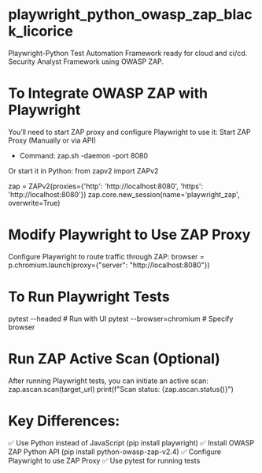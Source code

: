 # playwright_python_owasp_zap_black_licorice
Playwright-Python Test Automation Framework ready for cloud and ci/cd. Security Analyst Framework using OWASP ZAP.

# To Integrate OWASP ZAP with Playwright
You’ll need to start ZAP proxy and configure Playwright to use it:
Start ZAP Proxy (Manually or via API)

* Command: zap.sh -daemon -port 8080

Or start it in Python:
  from zapv2 import ZAPv2

  zap = ZAPv2(proxies={'http': 'http://localhost:8080', 'https': 'http://localhost:8080'})
  zap.core.new_session(name='playwright_zap', overwrite=True)


# Modify Playwright to Use ZAP Proxy
  Configure Playwright to route traffic through ZAP:
  browser = p.chromium.launch(proxy={"server": "http://localhost:8080"})


# To Run Playwright Tests  
pytest --headed  # Run with UI
pytest --browser=chromium  # Specify browser

# Run ZAP Active Scan (Optional)
After running Playwright tests, you can initiate an active scan:
zap.ascan.scan(target_url)
print(f"Scan status: {zap.ascan.status()}")

# Key Differences:
✅ Use Python instead of JavaScript (pip install playwright)
✅ Install OWASP ZAP Python API (pip install python-owasp-zap-v2.4)
✅ Configure Playwright to use ZAP Proxy
✅ Use pytest for running tests
